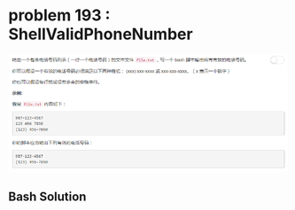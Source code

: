 
# problem 193 : ShellValidPhoneNumber

<img src="https://github.com/Peefy/PeefyLeetCode/blob/master/doc/101-200/193.ShellValidPhoneNumber/problem.png"/>

## Bash Solution

```shell


```
